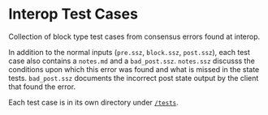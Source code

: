 # Interop Test Cases

Collection of block type test cases from consensus errors found at interop.

In addition to the normal inputs (`pre.ssz`, `block.ssz`, `post.ssz`), each test case also contains a `notes.md` and a `bad_post.ssz`. 
`notes.ssz` discusss the conditions upon which this error was found and what is missed in the state tests.
`bad_post.ssz` documents the incorrect post state output by the client that found the error.

Each test case is in its own directory under [`/tests`](./tests).

